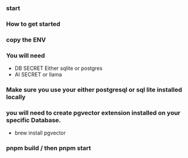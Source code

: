 ### start 

### How to get started

### copy the ENV

### You will need
- DB SECRET Either sqlite or postgres
- AI SECRET or llama

### Make sure you use your either postgresql or sql lite installed locally

### you will need to create pgvector extension installed on your specific Database.
- brew install pgvector

### pnpm build / then pnpm start
